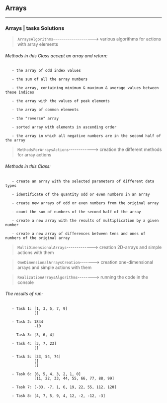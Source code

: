 ## Arrays ##
***
### Arrays | tasks Solutions ###

> `ArraysAlgorithms`--------------------> various algorithms for actions with array elements

###### Methods in this Class accept an array and return: ######

       - the array of odd index values
       
       - the sum of all the array numbers
       
       - the array, containing minimum & maximum & average values between these indices
       
       - the array with the values of peak elements
       
       - the array of common elements
       
       - the "reverse" array
       
       - sorted array with elements in ascending order
       
       - the array in which all negative numbers are in the second half of the array 

> `MethodsForArraysActions`------------> creation the different methods for array actions
    
###### Methods in this Class: ######
   
       - create an array with the selected parameters of different data types
    
       - identificate of the quantity odd or even numbers in an array
    
       - create new arrays of odd or even numbers from the original array

       - count the sum of numbers of the second half of the array
       
       - create a new array with the results of multiplication by a given number
       
       - create a new array of differences between tens and ones of numbers of the original array       

> `MultiDimensionalArrays`-------------> creation 2D-arrays and simple actions with them

> `OneDimensionalArraysCreation`-------> creation one-dimensional arrays and simple actions with them

> `RealizationArraysAlgorithms`--------> running the code in the console

###### The results of run: ######

       - Task 1: [1, 3, 5, 7, 9]
                 []
                 
       - Task 2: 1844
                 -10
                 
       - Task 3: [3, 6, 4]
       
       - Task 4: [3, 7, 23]
                 []
                 
       - Task 5: [33, 54, 74]
                 []
                 []
                 
       - Task 6: [6, 5, 4, 3, 2, 1, 0]
                 [11, 22, 33, 44, 55, 66, 77, 88, 99]
                 
       - Task 7: [-33, -7, 1, 6, 19, 22, 55, 112, 120]
       
       - Task 8: [4, 7, 5, 9, 4, 12, -2, -12, -3]


